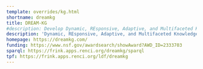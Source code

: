 ```yaml
---
template: overrides/kg.html
shortname: dreamkg
title: DREAM-KG
#description: Develop Dynamic, REsponsive, Adaptive, and Multifaceted Knowledge Graphs to Address Homelessness With Explainable AI
description: 'Dynamic, REsponsive, Adaptive, and Multifaceted Knowledge Graph (DREAM-KG) is an Open Knowledge Network to partially address homelessness with consideration of the social, economic, environmental, and political factors.'
homepage: https://dreamkg.com/
funding: https://www.nsf.gov/awardsearch/showAward?AWD_ID=2333703
sparql: https://frink.apps.renci.org/dreamkg/sparql
tpf: https://frink.apps.renci.org/ldf/dreamkg
---
```



